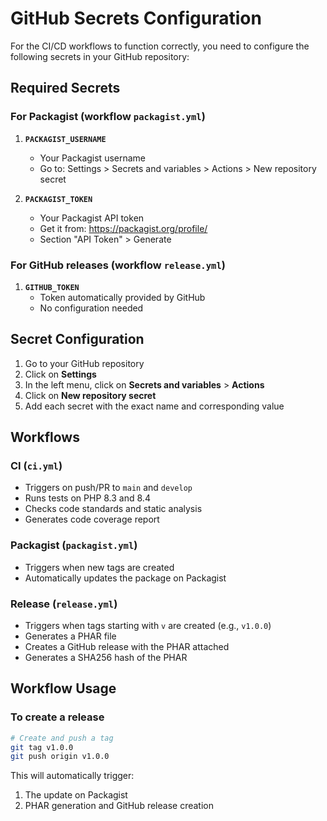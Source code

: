 # GitHub Secrets Configuration

For the CI/CD workflows to function correctly, you need to configure the following secrets in your GitHub repository:

## Required Secrets

### For Packagist (workflow `packagist.yml`)

1. **`PACKAGIST_USERNAME`**
   - Your Packagist username
   - Go to: Settings > Secrets and variables > Actions > New repository secret

2. **`PACKAGIST_TOKEN`**
   - Your Packagist API token
   - Get it from: https://packagist.org/profile/
   - Section "API Token" > Generate

### For GitHub releases (workflow `release.yml`)

1. **`GITHUB_TOKEN`**
   - Token automatically provided by GitHub
   - No configuration needed

## Secret Configuration

1. Go to your GitHub repository
2. Click on **Settings**
3. In the left menu, click on **Secrets and variables** > **Actions**
4. Click on **New repository secret**
5. Add each secret with the exact name and corresponding value

## Workflows

### CI (`ci.yml`)
- Triggers on push/PR to `main` and `develop`
- Runs tests on PHP 8.3 and 8.4
- Checks code standards and static analysis
- Generates code coverage report

### Packagist (`packagist.yml`)
- Triggers when new tags are created
- Automatically updates the package on Packagist

### Release (`release.yml`)
- Triggers when tags starting with `v` are created (e.g., `v1.0.0`)
- Generates a PHAR file
- Creates a GitHub release with the PHAR attached
- Generates a SHA256 hash of the PHAR

## Workflow Usage

### To create a release

```bash
# Create and push a tag
git tag v1.0.0
git push origin v1.0.0
```

This will automatically trigger:
1. The update on Packagist
2. PHAR generation and GitHub release creation